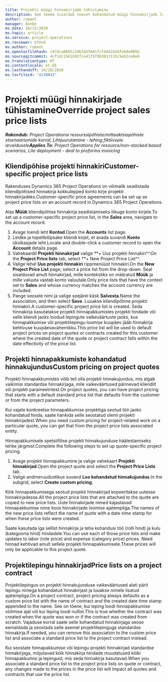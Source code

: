 ```yaml
---
title: Projekti müügi hinnakirjade tühistamine
description: See teema sisaldab teavet kohandatud müügi hinnakirjade loomise kohta.
author: rumant
manager: Annbe
ms.date: 10/22/2020
ms.topic: article
ms.service: project-operations
ms.reviewer: kfend
ms.author: rumant
ms.openlocfilehash: c97dca8685c2db7d256017cf4442416feb0e005b
ms.sourcegitcommit: 4cf1dc1561b92fca4175f0b3813133c5e63ce8e6
ms.translationtype: HT
ms.contentlocale: et-EE
ms.lasthandoff: 10/28/2020
ms.locfileid: "4130843"
---
```

# <a name="override-project-sales-price-lists"></a><span data-ttu-id="762d0-103">Projekti müügi hinnakirjade tühistamine</span><span class="sxs-lookup"><span data-stu-id="762d0-103">Override project sales price lists</span></span>

<span data-ttu-id="762d0-104">_**Rakendub:** Project Operationsi ressurssipõhiste/mitteaktsiapõhiste stsenaariumide korral,  Lihtjuurutamine - tehing fiktiivsele arveldusele_</span><span class="sxs-lookup"><span data-stu-id="762d0-104">_**Applies To:** Project Operations for resource/non-stocked based scenarios, Lite deployment - deal to proforma invoicing_</span></span>

## <a name="customer-specific-project-price-lists"></a><span data-ttu-id="762d0-105">Kliendipõhise projekti hinnakiri</span><span class="sxs-lookup"><span data-stu-id="762d0-105">Customer-specific project price lists</span></span>

<span data-ttu-id="762d0-106">Rakenduses Dynamics 365 Project Operations on võimalik seadistada kliendipõhised hinnakirja kokkulepped konto kirje projekti hinnakirjadeks.</span><span class="sxs-lookup"><span data-stu-id="762d0-106">Customer-specific price agreements can be set up as project price lists on an account record in Dynamics 365 Project Operations.</span></span>

<span data-ttu-id="762d0-107">Alas **Müük** kliendipõhise hinnakirja seadistamiseks liikuge konto kirjele.</span><span class="sxs-lookup"><span data-stu-id="762d0-107">To set up a customer-specific project price list, in the **Sales** area, navigate to the account record.</span></span>

1. <span data-ttu-id="762d0-108">Avage loendi leht **Kontod**.</span><span class="sxs-lookup"><span data-stu-id="762d0-108">Open the **Accounts** list page.</span></span>
2. <span data-ttu-id="762d0-109">Leidke ja topeltklõpsake kliendi kirjet, et avada suvandi **Konto** üksikasjade leht.</span><span class="sxs-lookup"><span data-stu-id="762d0-109">Locate and double-click a customer record to open the **Account** details page.</span></span>
3. <span data-ttu-id="762d0-110">Vahekaardil **Projekti hinnakirjad** valige \*\*+ Uus projekti hinnakiri^^.</span><span class="sxs-lookup"><span data-stu-id="762d0-110">On the **Project Price lists** tab, select \*\*+ New Project Price List^^.</span></span>
4. <span data-ttu-id="762d0-111">Valige lehel **Uus projekti hinnakiri** rippmenüüst hinnakiri.</span><span class="sxs-lookup"><span data-stu-id="762d0-111">On the **New Project Price List** page, select a price list from the drop-down.</span></span> <span data-ttu-id="762d0-112">Seal sisalduvad ainult hinnakirjad, mille kontekstiks on määratud **Müük** ja mille valuuta vastab konto valuutale.</span><span class="sxs-lookup"><span data-stu-id="762d0-112">Only price lists that have the context set to **Sales** and whose currency matches the account currency are included.</span></span>
5. <span data-ttu-id="762d0-113">Pange seosele nimi ja valige seejärel käsk **Salvesta**.</span><span class="sxs-lookup"><span data-stu-id="762d0-113">Name the association, and then select **Save**.</span></span> <span data-ttu-id="762d0-114">Luuakse kliendipõhine projekti hinnakiri.</span><span class="sxs-lookup"><span data-stu-id="762d0-114">A customer-specific project price list is created.</span></span> <span data-ttu-id="762d0-115">Seda hinnakirja kasutatakse projekti hinnapakkumistes projekti hindade või selle kliendi jaoks loodud lepingute vaikeväärtuste jaoks, kus hinnapakkumise või projektilepingu loomise kuupäev jääb hinnakirja kehtivuse kuupäevavahemikku.</span><span class="sxs-lookup"><span data-stu-id="762d0-115">This price list will be used to default project prices on project quotes or contracts created for this customer where the created date of the quote or project contract falls within the date effectivity of the price list.</span></span>

## <a name="custom-pricing-on-project-quotes"></a><span data-ttu-id="762d0-116">Projekti hinnapakkumiste kohandatud hinnakujundus</span><span class="sxs-lookup"><span data-stu-id="762d0-116">Custom pricing on project quotes</span></span>

<span data-ttu-id="762d0-117">Projekti hinnapakkumistes võib teil olla projekti hinnakujundus, mis algab vaikimisi standardse hinnakirjaga, mile vaikeväärtused pärinevad kliendilt või projekti parameetritest.</span><span class="sxs-lookup"><span data-stu-id="762d0-117">On project quotes, you can have project pricing that starts with a default standard price list that defaults from the customer or from the project parameters.</span></span>

<span data-ttu-id="762d0-118">Kui vajate konkreetse hinnapakkumise projektiga seotud töö jaoks kohandatud hinda, saate hankida selle seostatud olemi projekti hinnakirjadest.</span><span class="sxs-lookup"><span data-stu-id="762d0-118">When you need custom pricing for project-related work on a particular quote, you can get that from the project price lists associated entity.</span></span>

<span data-ttu-id="762d0-119">Hinnapakkumisele spetsiifilise projekti hinnakujunduse häälestamiseks tehke järgmist.</span><span class="sxs-lookup"><span data-stu-id="762d0-119">Complete the following steps to set up quote-specific project pricing.</span></span>

1. <span data-ttu-id="762d0-120">Avage projekti hinnapakkumine ja valige vahekaart **Projekti hinnakirjad**.</span><span class="sxs-lookup"><span data-stu-id="762d0-120">Open the project quote and select the **Project Price Lists** tab.</span></span>
2. <span data-ttu-id="762d0-121">Valige andmeruudustikus suvand **Loo kohandatud hinnakujundus**.</span><span class="sxs-lookup"><span data-stu-id="762d0-121">In the subgrid, select **Create custom pricing**.</span></span>

<span data-ttu-id="762d0-122">Kõik hinnapakkumisega seotud projekti hinnakirjad kopeeritakse uutesse hinnakirjadesse.</span><span class="sxs-lookup"><span data-stu-id="762d0-122">All the project price lists that are attached to the quote are copied to new price lists.</span></span> <span data-ttu-id="762d0-123">Uute hinnakirjade nimed kajastavad hinnapakkumise nime koos hinnakirjade loomise ajatempliga.</span><span class="sxs-lookup"><span data-stu-id="762d0-123">The names of the new price lists reflect the name of quote with a date-time stamp for when these price lists were created.</span></span>

<span data-ttu-id="762d0-124">Saate kasutada iga sellist hinnakirja ja teha kohandusi töö (rolli hind) ja kulu (kategooria hind) hindadele.</span><span class="sxs-lookup"><span data-stu-id="762d0-124">You can use each of those price lists and make updates to labor (role price) and expense (category price) prices.</span></span> <span data-ttu-id="762d0-125">Need hinnad kehtivad ainult sellele projekti hinnapakkumisele.</span><span class="sxs-lookup"><span data-stu-id="762d0-125">These prices will only be applicable to this project quote.</span></span>

## <a name="price-lists-on-a-project-contract"></a><span data-ttu-id="762d0-126">Projektilepingu hinnakirjad</span><span class="sxs-lookup"><span data-stu-id="762d0-126">Price lists on a project contract</span></span>

<span data-ttu-id="762d0-127">Projektilepingus on projekti hinnakujunduse vaikeväärtused alati pärit lepingu nimega kohandatud hinnakirjast ja luuakse nimele lisatud ajatempliga.</span><span class="sxs-lookup"><span data-stu-id="762d0-127">On a project contract, project pricing always defaults as a custom price list with the name of contract and the created date time stamp appended to the name.</span></span> <span data-ttu-id="762d0-128">See on tõene, kui leping loodi hinnapakkumise võitmise ajal või kui leping loodi nullist.</span><span class="sxs-lookup"><span data-stu-id="762d0-128">This is true whether the contract was created when the quote was won or if the contract was created from scratch.</span></span> <span data-ttu-id="762d0-129">Vajaduse korral saate selle kohandatud hinnakirjaga seose eemaldada ja seostada selle asemel projektilepinguga standardse hinnakirja.</span><span class="sxs-lookup"><span data-stu-id="762d0-129">If needed, you can remove this association to the custom price list and associate a standard price list to the project contract instead.</span></span>

<span data-ttu-id="762d0-130">Kui seostate hinnapakkumise või lepingu projekti hinnakirjad standardse hinnakirjaga, mõjutavad kõik hinnakirja hindade muudatused kõiki hinnapakkumisi ja lepinguid, mis seda hinnakirja kasutavad.</span><span class="sxs-lookup"><span data-stu-id="762d0-130">When you associate a standard price list to the project price lists on quote or contract, any changes made to the prices in the price list will impact all quotes and contracts that use the price list.</span></span>
